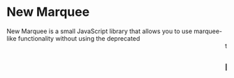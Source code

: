 # New Marquee

New Marquee is a small JavaScript library that allows you to use marquee-like functionality without using the deprecated <marquee> tag.  The primary way to use this is to use the <new-marquee> custom Shadow-DOM component privided, but there is also an alternate version where you can assign the ID to any HTML element.

## Features

- **Marquee Functionality**: New Marquee allows you to have the same or better functionality than using the deprecated <marquee> tag
- **Seamless Animation**: The content emerges from one side of the screen, scrolls away, and then once it has completely scrolled away, the content seamlessly re-emerges from the other side
- **Adjustable Speed**: Allows for variable speed
- **Four Directions**: Supports four directions - up, down, left, and right
- **Persistance Between Pages**: Optional persistance between pages where the animation will seamlessly continue when navigating to another page that has an identical use of New Marquee
- **Pause on Hover**: Optional pause of marquee scrolling animation when hovering over the New Marquee content - resumes when no longer hovering

## Usage

### With <new-marquee> Shadow DOM Element

**With CDN**: ```<code><link rel="stylesheet" href="https://cdn.jsdelivr.net/gh/githubUser/example@1.0.0/main.js"></code>```
<br/>
**Use Locally Without CDN**: https://cdn.jsdelivr.net/gh/githubUser/example@1.0.0/main.js

    <new-marquee speed="150" direction="left" persistent="true" pauseonhover="true">
        <div style="display: flex; align-items: center;">
            <p>Lorem ipsum dolor sit amet, consectetur adipisicing elit.</p><p>Magni repellat nemo nesciunt rerum asperiores assumenda ex quos dignissimos.</p>
        </div>
    </new-marquee>

### Without Shadow DOM Element

**With CDN**: ```<link rel="stylesheet" href="https://cdn.jsdelivr.net/gh/githubUser/example@1.0.0/main.js">```
<br/>
**Use Locally Without CDN**: https://cdn.jsdelivr.net/gh/githubUser/example@1.0.0/main.js

    <section class="new-marquee-container" data-direction="left" data-speed="150" data-pauseonhover="true" data-persistent="true">
        <div id="new-marquee-content" style="display: flex; align-items: center;">
            <p>Lorem ipsum dolor sit amet, consectetur adipisicing elit.</p><p>Magni repellat nemo nesciunt rerum asperiores assumenda ex quos dignissimos.</p>
        </div>
    </section>

## Default Direction

- If the direction attribute is left blank or with an invalid value, New Marquee will default to moving left.  The exception is if the HTML Lang attribute on the page is set to a language that primarily reads right to left on digital devices- then, the default will be to move right.
